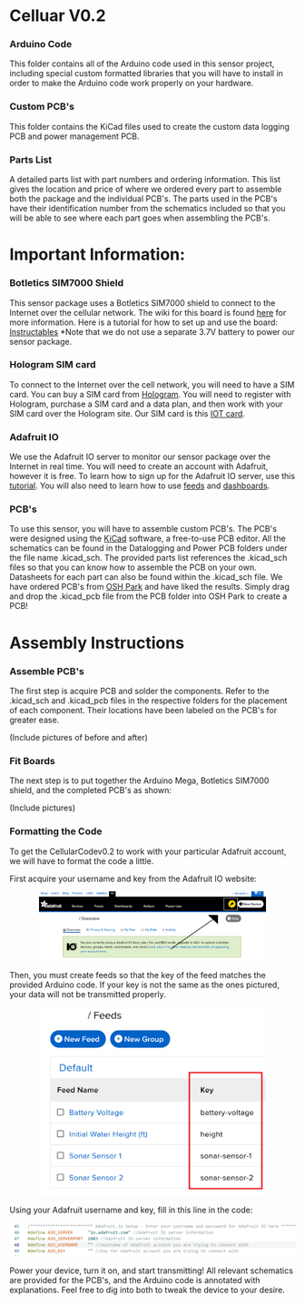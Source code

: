 # Celluar V0.2

### Arduino Code
This folder contains all of the Arduino code used in this sensor project, including special custom formatted libraries that you will have to install in order to make the Arduino code work properly on your hardware.

### Custom PCB's
This folder contains the KiCad files used to create the custom data logging PCB and power management PCB.

### Parts List
A detailed parts list with part numbers and ordering information. This list gives the location and price of where we ordered every part to assemble both the package and the individual PCB's.
The parts used in the PCB's have their identification number from the schematics included so that you will be able to see where each part goes when assembling the PCB's.

# Important Information:

### Botletics SIM7000 Shield

This sensor package uses a Botletics SIM7000 shield to connect to the Internet over the cellular network.
The wiki for this board is found [here](https://www.botletics.com/products/sim7000-shield) for more information.
Here is a tutorial for how to set up and use the board: [Instructables](https://www.instructables.com/LTE-NB-IoT-Shield-for-Arduino/) *Note that we do not use a separate 3.7V battery to power our sensor package.

### Hologram SIM card

To connect to the Internet over the cell network, you will need to have a SIM card. You can buy a SIM card from [Hologram](https://www.hologram.io/).
You will need to register with Hologram, purchase a SIM card and a data plan, and then work with your SIM card over the Hologram site.
Our SIM card is this [IOT card](https://store.hologram.io/products/single-core-global-euicc-iot-sim-card). 

### Adafruit IO

We use the Adafruit IO server to monitor our sensor package over the Internet in real time. You will need to create an account with Adafruit, however it is free.
To learn how to sign up for the Adafruit IO server, use this [tutorial](https://learn.adafruit.com/welcome-to-adafruit-io).
You will also need to learn how to use [feeds](https://learn.adafruit.com/adafruit-io-basics-feeds) and [dashboards](https://learn.adafruit.com/adafruit-io-basics-dashboards).

### PCB's

To use this sensor, you will have to assemble custom PCB's. The PCB's were designed using the [KiCad](https://www.kicad.org/) software, a free-to-use PCB editor. All the schematics can be found in the Datalogging and Power PCB folders under the file name .kicad_sch. The provided parts list references the .kicad_sch files so that you can know how to assemble the PCB on your own. Datasheets for each part can also be found within the .kicad_sch file.
We have ordered PCB's from [OSH Park](https://oshpark.com/) and have liked the results. Simply drag and drop the .kicad_pcb file from the PCB folder into OSH Park to create a PCB!

# Assembly Instructions

### Assemble PCB's

The first step is acquire PCB and solder the components. Refer to the .kicad_sch and .kicad_pcb files in the respective folders for the placement of each component. 
Their locations have been labeled on the PCB's for greater ease.

(Include pictures of before and after)

### Fit Boards

The next step is to put together the Arduino Mega, Botletics SIM7000 shield, and the completed PCB's as shown:

(Include pictures)

### Formatting the Code

To get the CellularCodev0.2 to work with your particular Adafruit account, we will have to format the code a little.

First acquire your username and key from the Adafruit IO website:

<p align="center">
<img src="https://github.com/ARTS-Laboratory/IoT-Water-Level-Sensor/blob/main/media/Adafruit%20IO%20Key.PNG" alt="drawing" width=400"/>
</p>

Then, you must create feeds so that the key of the feed matches the provided Arduino code. If your key is not the same as the ones pictured, your data will not be transmitted properly.

<p align="center">
<img src="https://github.com/ARTS-Laboratory/IoT-Water-Level-Sensor/blob/main/media/Adafruit%20IO%20Feed%20Names.PNG" alt="drawing" width=400"/>
</p>

Using your Adafruit username and key, fill in this line in the code:

<p align="center">
<img src="https://github.com/ARTS-Laboratory/IoT-Water-Level-Sensor/blob/main/media/Adafruit%20Arduino%20Key%20Location.PNG" alt="drawing" width=600"/>
</p>

Power your device, turn it on, and start transmitting! All relevant schematics are provided for the PCB's, and the Arduino code is annotated with explanations. Feel free to dig into both to tweak the device to your desire.
